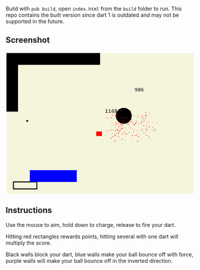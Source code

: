 Build with `pub build`, open `index.html` from the `build` folder to run. This repo contains the built version since dart 1 is outdated and may not be supported in the future.

## Screenshot
![](dart_screenshot.png)

## Instructions
Use the mouse to aim, hold down to charge, release to fire your dart.

Hitting red rectangles rewards points, hitting several with one dart will multiply the score.

Black walls block your dart, blue walls make your ball bounce off with force, purple walls will make your ball bounce off in the inverted direction.